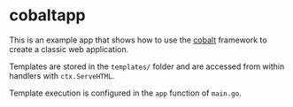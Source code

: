 # cobaltapp

This is an example app that shows how to use the [cobalt](https://github.com/ardanlabs/cobalt) framework to create a classic web application.

Templates are stored in the `templates/` folder and are accessed from within handlers with `ctx.ServeHTML`.

Template execution is configured in the `app` function of `main.go`.
